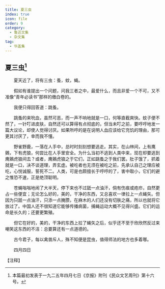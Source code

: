 ```yaml
---
title: 夏三虫
index: true
icon: file
order: 9
category:
  - 鲁迅文集
  - 杂文集
tag:  
  - 华盖集
---
```


## 夏三虫[^①]

　　夏天近了，将有三虫：蚤，蚊，蝇。

　　假如有谁提出一个问题，问我三者之中，最爱什么，而且非爱一个不可，又不准像“青年必读书”那样的缴白卷的。

　　我便只得回答道：跳蚤。

　　跳蚤的来吮血，虽然可恶，而一声不响地就是一口，何等直截爽快。蚊子便不然了，一针叮进皮肤，自然还可以算得有点彻底的，但当未叮之前，要哼哼地发一篇大议论，却使人觉得讨厌。如果所哼的是在说明人血应该给它充饥的理由，那可更其讨厌了，幸而我不懂。

　　野雀野鹿，一落在人手中，总时时刻刻想要逃走。其实，在山林间，上有鹰鸇，下有虎狼，何尝比在人手里安全。为什么当初不逃到人类中来，现在却要逃到鹰鸇虎狼间去？或者，鹰鸇虎狼之于它们，正如跳蚤之于我们罢。肚子饿了，抓着就是一口，决不谈道理，弄玄虚。被吃者也无须在被吃之前，先承认自己之理应被吃，心悦诚服，誓死不二。人类，可是也颇擅长于哼哼的了，害中取小，它们的避之惟恐不速，正是绝顶聪明。

　　苍蝇嗡嗡地闹了大半天，停下来也不过舐一点油汗，倘有伤痕或疮疖，自然更占一些便宜；无论怎么好的，美的，干净的东西，又总喜欢一律拉上一点蝇矢。但因为只舐一点油汗，只添一点腌臜，在麻木的人们还没有切肤之痛，所以也就将它放过了。中国人还不很知道它能够传播病菌，捕蝇运动大概不见得兴盛。它们的运命是长久的；还要更繁殖。

　　但它在好的，美的，干净的东西上拉了蝇矢之后，似乎还不至于欣欣然反过来嘲笑这东西的不洁：总要算还有一点道德的。

　　古今君子，每以禽兽斥人，殊不知便是昆虫，值得师法的地方也多着哪。

　　四月四日

【注释】

[^①]:本篇最初发表于一九二五年四月七日《京报》附刊《民众文艺周刊》第十六号。
